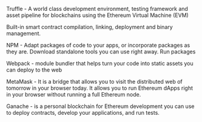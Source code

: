 Truffle - 
A world class development environment, 
testing framework and asset pipeline for blockchains using the Ethereum Virtual Machine (EVM)

Built-in smart contract compilation, linking, deployment and binary management.

NPM -
Adapt packages of code to your apps, or incorporate packages as they are.
Download standalone tools you can use right away.
Run packages

Webpack - 
module bundler that helps turn your code into static assets you can deploy to the web

MetaMask -
It is a bridge that allows you to visit the distributed web of tomorrow in your browser today.
It allows you to run Ethereum dApps right in your browser without running a full Ethereum node.

Ganache - 
is a personal blockchain for Ethereum development you can use to deploy contracts, 
develop your applications, and run tests.

